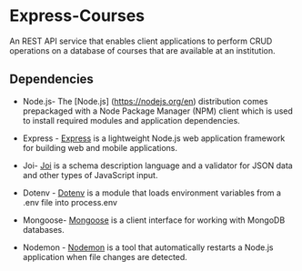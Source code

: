 # Express-Courses
An REST API service that enables client applications to perform CRUD operations on a database of courses that are available at an institution.

## Dependencies
- Node.js- The [Node.js] (https://nodejs.org/en) distribution comes prepackaged with a Node Package Manager (NPM) client which is used to install required modules and    application dependencies.

- Express - [Express](https://www.npmjs.com/package/express) is a lightweight Node.js web application framework for building web and mobile applications.

- Joi-  [Joi](https://www.npmjs.com/package/joi) is a schema description language and a validator for JSON data and other types of JavaScript input.

- Dotenv - [Dotenv](https://www.npmjs.com/package/dotenv) is a module that loads environment variables from a .env file into process.env

- Mongoose- [Mongoose](https://www.npmjs.com/package/mongoose) is a client interface for working with MongoDB databases.

- Nodemon - [Nodemon](https://www.npmjs.com/package/nodemon) is a tool that automatically restarts a Node.js application when file changes are detected.
